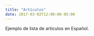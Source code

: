 ```yaml
---
title: "Artículos"
date: 2017-03-02T12:00:00-05:00
---
```

Ejemplo de lista de articulos en Español.